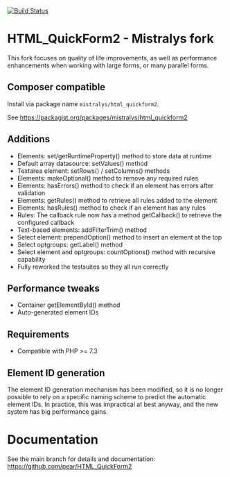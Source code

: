 [![Build Status](https://travis-ci.com/Mistralys/HTML_QuickForm2.svg?branch=trunk)](https://travis-ci.com/Mistralys/HTML_QuickForm2)

# HTML_QuickForm2 - Mistralys fork

This fork focuses on quality of life improvements, as well as performance enhancements when working 
with large forms, or many parallel forms. 

## Composer compatible

Install via package name `mistralys/html_quickform2`.

See https://packagist.org/packages/mistralys/html_quickform2

## Additions

  * Elements: set/getRuntimeProperty() method to store data at runtime
  * Default array datasource: setValues() method 
  * Textarea element: setRows() / setColumns() methods
  * Elements: makeOptional() method to remove any required rules
  * Elements: hasErrors() method to check if an element has errors after validation
  * Elements: getRules() method to retrieve all rules added to the element
  * Elements: hasRules() method to check if an element has any rules 
  * Rules: The callback rule now has a method getCallback() to retrieve the configured callback
  * Text-based elements: addFilterTrim() method 
  * Select element: prependOption() method to insert an element at the top
  * Select optgroups: getLabel() method
  * Select element and optgroups: countOptions() method with recursive capability
  * Fully reworked the testsuites so they all run correctly

## Performance tweaks

  * Container getElementById() method 
  * Auto-generated element IDs

## Requirements

  * Compatible with PHP >= 7.3 

## Element ID generation

The element ID generation mechanism has been modified, so it is no longer possible
to rely on a specific naming scheme to predict the automatic element IDs. In practice,
this was impractical at best anyway, and the new system has big performance gains. 

# Documentation

See the main branch for details and documentation: https://github.com/pear/HTML_QuickForm2
